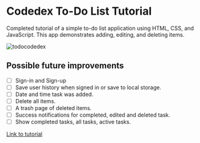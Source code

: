 # Codedex To-Do List Tutorial
Completed tutorial of a simple to-do list application using HTML, CSS, and JavaScript.
This app demonstrates adding, editing, and deleting items.

![todocodedex](https://github.com/rchristina/todo-codedex-proj/assets/56098053/e36ec9fa-df02-4234-9506-f72e40f50c88)

## Possible future improvements
- [ ] Sign-in and Sign-up
- [ ] Save user history when signed in or save to local storage.
- [ ] Date and time task was added.
- [ ] Delete all items.
- [ ] A trash page of deleted items.
- [ ] Success notifications for completed, edited and deleted task.
- [ ] Show completed tasks, all tasks, active tasks.

[Link to tutorial](https://www.example.com](https://www.codedex.io/projects/create-a-to-do-list-app-with-html-css-js)https://www.codedex.io/projects/create-a-to-do-list-app-with-html-css-js)
